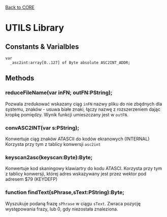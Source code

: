 [Back to CORE](core.md)
# UTILS Library

## Constants & Varialbles

```
var
  _asc2int:array[0..127] of Byte absolute ASC2INT_ADDR;
```

## Methods

### reduceFileName(var inFN; outFN:PString);

Pozwala zredukować wskazany ciąg `inFN` nazwy pliku do nie zbędnych dla systemu, znaków - usuwa białe znaki, łączy nazwę z rozszerzeniem dając kropkę pomiędzy.
Wynik funkcji umieszczany jest w `outFN`.

### convASC2INT(var s:PString);

Konwertuje ciąg znaków ATASCII do kodów ekranowych (INTERNAL)
Korzysta przy tym z tablicy konwersji `asc2int`

### keyscan2asc(keyscan:Byte):Byte;

Konwertuje kod skaningowy klawiartry do kodu ATASCI.
Korzysta przy tym z tablicy konwersji, której adres wskazywany jest przez wektor pod adresem $79 (KEYDEFP)

### function findText(sPhrase,sText:PString):Byte;

Wyszukuje podaną frazę `sPhrase` w ciągu `sText`.
Zwraca pozycję występowania frazy, lub 0, gdy niezostała znaleziona.
